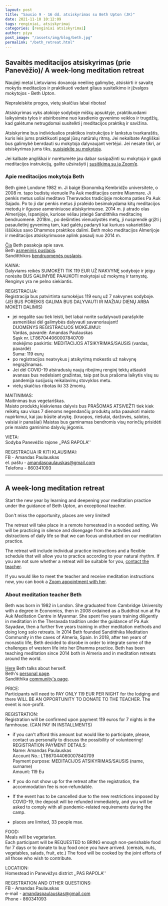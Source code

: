 ```yaml
---
layout: post
title: "Sausio 9 - 16 dd. atsiskyrimas su Beth Upton (JK)"
date: 2021-11-10 10:12:09
tags: renginiai, atsiskyrimai
categories: [renginiai atsiskyrimai]
author: piya
post_image: "/assets/img/blog/beth.jpg"
permalink: "/beth_retreat.html"
---
```

## Savaitės meditacijos atsiskyrimas (prie Panevėžio)/ A week-long meditation retreat

Naujieji metai Lietuviams dovanoja neeilinę galimybę, atsiskirti ir savaitę mokytis meditacijos ir praktikuoti vedant gilaus susitelkimo ir įžvalgos mokytojos - Beth Upton.

Nepraleiskite progos, vietų skaičius labai ribotas!

Atsiskyrimas vyks atokioje sodyboje miškų apsuktyje, praktikuodami laikysimės tylos ir atsiribosime nuo kasdienio gyvenimo veiklos ir trugdžių, kad galėtume netrugdomai susitelkti į meditacijos praktiką ir savižina.

Atsiskyrime bus individualios praktikos instrukcijos ir lankstus tvarkaraštis, kuris leis jums praktikuoti pagal jūsų natūralų ritmą.
Jei nekalbate Angliškai bus galimybė benrdauti su mokytoja dalyvaujant vertėjui.
Jei nesate tikri, ar atsiskyrimas jums tiks, [susisiekite su mokytoja](https://bethupton.com/contact/).


Jei kalbate angliškai ir norėtumėte jau dabar susipažinti su mokytoja ir gauti meditacijos instrukcijų, galite užsirašyti į [susitikimą su ja Zoom’e](https://bethupton.com/online-appointment/).

### Apie meditacijos mokytoja Beth

Beth gimė Londone 1982 m. Ji baigė Ekonomiką Kembridžo universitete, o 2008 m. tapo budistų vienuole Pa Auk meditacijos centre Mianmare. Ji penkis metus uoliai meditavo Theravados tradicijoje mokoma paties Pa Auk Sajado. Po to ji dar penkis metus ji praleido besimokydama kitų meditacijos metodų ir ilguose asmeniniuose atsiskyrimuose. 2014 m. ji atrado olas Almerijoje, Ispanijoje, kuriose vėliau įsteigė Sanditthika meditacinę bendruomenė. 2018m., po dešimties vienuolystės metų, ji nusprendė grįžti į pasaulietinį gyvenimą tam, kad galėtų padaryti kai kuriuos vakarietiško iššūkius savo Dhammos praktikos dalimi. Beth moko meditacijos Almerijoje ir meditacijos atsiskyrimuose aplink pasaulį nuo 2014 m.


[Čia](https://youtu.be/aygU9AZ8I-Y) Beth pasakoja apie save.\
Beth [asmeninis puslapis](https://bethupton.com).\
Sanditthikos [bendruomenės puslapis](https://sanditthika.org/).

KAINA:\
Dalyviams reikės SUMOKĖTI TIK 119 EUR UŽ NAKVYNĘ sodyboje ir jeigu norėsite BUS GALIMYBĖ PAAUKOTI mokytojai už mokymą ir tarnystę.
Renginys yra ne pelno siekiantis.

REGISTRACIJA:\
Registracija bus patvirtinta sumokėjus
119 eurų už 7 nakvynes sodyboje.
(JEI BUS POREIKIS GALIMA BUS DALYVAUTI IR MAŽIAU DIENŲ ARBA MOKĖTI DALIMIS)
- jei negalite sau tiek leisti, bet labai norite sudalyvauti parašykite asmeniškai dėl galimybės dalyvauti savanoriaujant!\
DUOMENYS REGISTRACIJOS MOKĖJIMUI:\
Vardas, pavardė: Amandas Paulauskas\
Sąsk nr. LT867044060007840709\
mokėjimo paskirtis: MEDITACIJOS ATSIKYRIMAS/SAUSIS (vardas, pavardė)\
Suma: 119 eurų
- po registracijos neatvykus į atsikyrimą mokestis už nakvynę negrąžinamas.
- Jei dėl COVID-19 atsiradusių naujų ribojimų renginį tektų atšaukti avansas bus nedelsiant gražintas, taip pat bus prašoma laikytis visų su pandemija susijusių reikalavimų stovyklos metu.
- vietų skaičius ribotas iki 33 žmonių.

MAITINIMAS:\
Maitinimas bus vegetariškas.\
Maisto produktų kiekvienas dalyvis bus PRAŠOMAS ATSIVEŽTI tiek kiek reikėtų sau visas 7 dienoms negendančių produktų arba paaukoti maisto nupirkimui, kai jau būsite atvykę.
(kruopos, riešutai, daržovės, salotos, vaisiai ir panašiai)
Maistas bus gaminamas bendromis visų norinčių prisidėti prie maisto gaminimo dalyvių jėgomis.

VIETA:\
Sodyba Panevėžio rajone ,,PAS RAPOLA''

REGISTRACIJA IR KITI KLAUSIMAI:\
FB - Amandas Paulauskas\
el. paštu - amandaspaulauskas@gmail.com\
Telefonu - 860341093

-----------

## A week-long meditation retreat

Start the new year by learning and deepening your meditation practice under the guidance of Beth Upton, an exceptional teacher.

Don't miss the opportunity, places are very limited!

The retreat will take place in a remote homestead in a wooded setting. We will be practicing in silence and disengage from the activities and distractions of daily life so that we can focus undisturbed on our meditation practice.

The retreat will include individual practice instructions and a flexible schedule that will allow you to practice according to your natural rhythm.
If you are not sure whether a retreat will be suitable for you, [contact the teacher](https://bethupton.com/contact/).


If you would like to meet the teacher and receive meditation instructions now, you can book a [Zoom appointment with her](https://bethupton.com/online-appointment/).

### About meditation teacher Beth

Beth was born in 1982 in London. She graduated from Cambridge University with a degree in Economics, then in 2008 ordained as a Buddhist nun at Pa Auk Meditation Centre in Myanmar. She spent five years training diligently in meditation in the Theravada tradition under the guidance of Pa Auk Sayadaw, then a further five years training in other meditation methods and doing long solo retreats. In 2014 Beth founded Sanditthika Meditation Community in the caves of Almeria, Spain. In 2018, after ten years of monastic life, Beth decided to disrobe in order to integrate some of the challenges of western life into her Dhamma practice. Beth has been teaching meditation since 2014 both in Almeria and in meditation retreats around the world.


[Here](https://youtu.be/aygU9AZ8I-Y) Beth talks about herself.\
Beth's [personal page](https://bethupton.com).\
Sanditthika [community's page](https://sanditthika.org/).

PRICE:\
Participants will need to PAY ONLY 119 EUR PER NIGHT for the lodging and  there WILL BE AN OPPORTUNITY TO DONATE TO THE TEACHER.
The event is non-profit.

REGISTRATION:\
Registration will be confirmed upon payment
119 euros for 7 nights in the farmhouse.
(CAN PAY IN INSTALLMENTS)
- if you can't afford this amount but would like to participate, please, contact us personally to discuss the possibility of volunteering!\
REGISTRATION PAYMENT DETAILS:\
Name: Amandas Paulauskas\
Account No.: LT867044060007840709\
Payment purpose: MEDITACIJOS ATSIKYRIMAS/SAUSIS (name, surname)\
Amount: 119 Eu

- If you do not show up for the retreat after the registration, the accommodation fee is non-refundable.
- If the event has to be cancelled due to the new restrictions imposed by COVID-19, the deposit will be refunded immediately, and you will be asked to comply with all pandemic-related requirements during the camp.
- places are limited, 33 people max.

FOOD:\
Meals will be vegetarian.\
Each participant will be REQUESTED to BRING enough non-perishable food for 7 days or to donate to buy food once you have arrived.
(cereals, nuts, vegetables, salads, fruit, etc.)
The food will be cooked by the joint efforts of all those who wish to contribute.

LOCATION:\
Homestead in Panevėžys district ,,PAS RAPOLA''

REGISTRATION AND OTHER QUESTIONS:\
FB - Amandas Paulauskas\
e-mail - amandaspaulauskas@gmail.com\
Phone - 860341093








